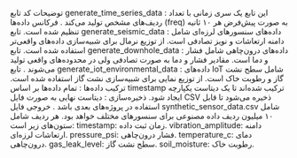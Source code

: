 توضیحات کد
تابع generate_time_series_data :
این تابع یک سری زمانی با تعداد ردیف‌های مشخص تولید می‌کند 
.
فرکانس داده‌ها (freq) به صورت پیش‌فرض هر ۱۰ ثانیه تنظیم شده است.
تابع generate_seismic_data :
داده‌های سنسورهای لرزه‌ای شامل دامنه ارتعاشات و نویز تصادفی است.
از توزیع نرمال برای شبیه‌سازی داده‌های واقعی‌تر استفاده شده است.
تابع generate_downhole_data :
داده‌های درون‌چاهی شامل فشار و دما است.
مقادیر فشار و دما به صورت تصادفی ولی در محدوده‌های واقعی تولید می‌شوند 
.
تابع generate_iot_environmental_data :
داده‌های IoT شامل سطح نشت گاز و رطوبت خاک است.
از توزیع نمایی برای شبیه‌سازی نشت گاز استفاده شده است.
ترکیب داده‌ها :
تمام داده‌ها بر اساس timestamp ترکیب شده‌اند تا یک دیتاست یکپارچه ایجاد شود.
ذخیره‌سازی :
دیتاست نهایی به صورت فایل CSV ذخیره می‌شود تا قابل استفاده در پروژه‌های بعدی باشد 
.
خروجی
فایل synthetic_sensor_data.csv شامل ۱۰ میلیون ردیف داده مصنوعی برای سنسورهای مختلف خواهد بود.
هر ردیف شامل ستون‌های زیر است:
timestamp: زمان ثبت داده.
vibration_amplitude: دامنه ارتعاشات لرزه‌ای.
pressure_psi: فشار درون‌چاهی.
temperature_c: دمای درون‌چاهی.
gas_leak_level: سطح نشت گاز.
soil_moisture: رطوبت خاک.